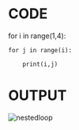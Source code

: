 # CODE

for i in range(1,4):

    for j in range(i):
    
        print(i,j)

# OUTPUT


![nestedloop](https://github.com/user-attachments/assets/d13971be-0e41-4a21-b17f-8f1741fe3818)
